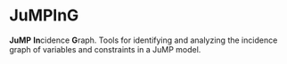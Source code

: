 # JuMPInG
**JuMP** **In**cidence **G**raph. Tools for identifying and analyzing the
incidence graph of variables and constraints in a JuMP model.
